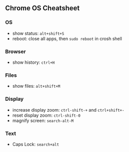 ## Chrome OS Cheatsheet

### OS

- show status: `alt+shift+S`
- reboot: close all apps, then `sudo reboot` in crosh shell

### Browser

- show history: `ctrl+H`

### Files

- show files: `alt+shift+M`

### Display

- increase display zoom: `ctrl-shift-+` and `ctrl+shift+-`
- reset display zoom: `ctrl-shift-0`
- magnify screen: `search-alt-M`

### Text

- Caps Lock: `search+alt`
